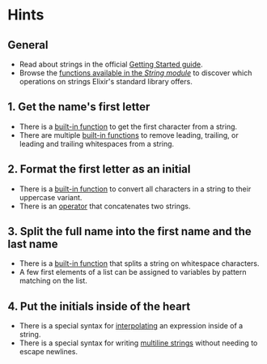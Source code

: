 # Hints

## General

- Read about strings in the official [Getting Started guide][getting-started-strings].
- Browse the [functions available in the _String module_][string-module-functions] to discover which operations on strings Elixir's standard library offers.

## 1. Get the name's first letter

- There is a [built-in function][string-first] to get the first character from a string.
- There are multiple [built-in functions][string-trim] to remove leading, trailing, or leading and trailing whitespaces from a string.

## 2. Format the first letter as an initial

- There is a [built-in function][string-upcase] to convert all characters in a string to their uppercase variant.
- There is an [operator][kernel-concat] that concatenates two strings.

## 3. Split the full name into the first name and the last name

- There is a [built-in function][string-split] that splits a string on whitespace characters.
- A few first elements of a list can be assigned to variables by pattern matching on the list.

## 4. Put the initials inside of the heart

- There is a special syntax for [interpolating][string-interpolation] an expression inside of a string.
- There is a special syntax for writing [multiline strings][heredoc-syntax] without needing to escape newlines.

[getting-started-strings]: https://elixir-lang.org/getting-started/basic-types.html#strings
[string-module-functions]: https://hexdocs.pm/elixir/String.html#functions
[string-first]: https://hexdocs.pm/elixir/String.html#first/1
[string-trim]: https://hexdocs.pm/elixir/String.html#trim/1
[string-upcase]: https://hexdocs.pm/elixir/String.html#upcase/2
[string-split]: https://hexdocs.pm/elixir/String.html#split/1
[string-interpolation]: https://hexdocs.pm/elixir/String.html#module-interpolation
[kernel-concat]: https://hexdocs.pm/elixir/Kernel.html#%3C%3E/2
[heredoc-syntax]: https://elixir-examples.github.io/examples/multiline-strings-heredocs
